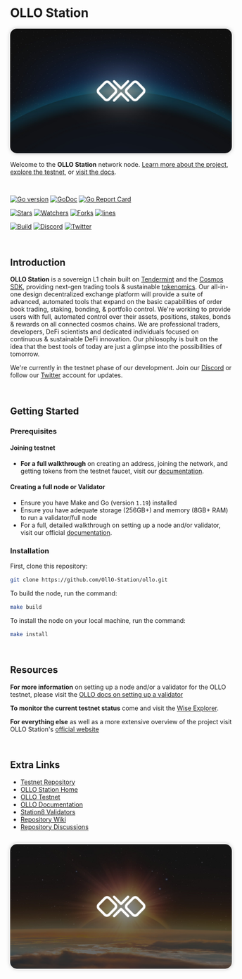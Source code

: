 # OLLO Station

<img src="assets/olloeclipse.jpg" style="border-radius: 15px; box-shadow: 0px 0px 10px rgba(0,0,0,0.25);"/>

<br/>

Welcome to the **OLLO Station** network node. [Learn more about the project](https://ollostation.zone), [explore the testnet](https://explorer.ollo.zone), or [visit the docs](https://docs.ollo.zone).

<br/>

[![Go version](https://img.shields.io/badge/go-1.19-blue.svg)](https://github.com/moovweb/gvm)
[![GoDoc](https://img.shields.io/badge/godoc-reference-blue?style=flat-square&logo=go)](https://pkg.go.dev/github.com/OllO-Station/ollo/v11)
[![Go Report
Card](https://goreportcard.com/badge/github.com/OLLO-Station/ollo?style=flat-square)](https://goreportcard.com/report/github.com/OllO-Station/ollo/v11)


[![Stars](https://img.shields.io/github/stars/ollo-station/ollo.svg?style=flat-square)](https://github.com/OLLO-Station/ollo)
[![Watchers](https://img.shields.io/github/watchers/ollo-station/ollo.svg?style=flat-square)](https://github.com/OLLO-Station/ollo)
[![Forks](https://img.shields.io/github/forks/ollo-station/ollo.svg?style=flat-square)](https://github.com/OLLO-Station/ollo)
[![lines](https://tokei.rs/b1/github/ollo-station/ollo?category=lines)](https://github.com/ollo-station/ollo)


[![Build](https://github.com/ollo-station/ollo/actions/workflows/build.yml/badge.svg)](https://github.com/ollo-station/ollo/actions/workflows/build.yml)
[![Discord](https://badgen.net/badge/icon/discord?icon=discord&label)](https://discord.gg/euGcGgdq7M)
[![Twitter](https://img.shields.io/twitter/follow/ollostation.svg?label=@OLLOStation)](https://twitter.com/ollostation)
<!-- [![Sourcegraph](https://sourcegraph.com/github.com/ollo-station/ollo/-/badge.svg)](https://sourcegraph.com/github.com/ollo-station/ollo?badge) -->
<br/>

## Introduction

**OLLO Station** is a sovereign L1 chain built on [Tendermint](https://tendermint.com) and the [Cosmos SDK](https://github.com/cosmos/cosmos-sdk), providing next-gen trading tools & sustainable [tokenomics](https://docs.ollo.zone/about/tokenomics). Our all-in-one design decentralized exchange platform will provide a suite of advanced, automated tools that expand on the basic capabilities of order book trading, staking, bonding, & portfolio control. We're working to provide users with full, automated control over their assets, positions, stakes, bonds & rewards on all connected cosmos chains. We are professional traders, developers, DeFi scientists and dedicated individuals focused on continuous & sustainable DeFi innovation. Our philosophy is built on the idea that the best tools of today are just a glimpse into the possibilities of tomorrow.

We're currently in the testnet phase of our development. Join our [Discord](https://discord.gg/pVCk6BDS) or follow our [Twitter](https://twitter.com/OLLOStation) account for updates.

<br/>

## Getting Started

### Prerequisites

#### Joining testnet

- **For a full walkthrough** on creating an address, joining the network, and getting tokens from the testnet faucet, visit our [documentation](https://docs.ollo.zone).

#### Creating a full node or Validator

- Ensure you have Make and Go (version `1.19`) installed
- Ensure you have adequate storage (256GB+) and memory (8GB+ RAM) to run a validator/full node
- For a full, detailed walkthrough on setting up a node and/or validator, visit our official [documentation](https://docs.ollo.zone).

### Installation

First, clone this repository:
```bash
git clone https://github.com/OllO-Station/ollo.git
```

To build the node, run the command:

```bash
make build
```

To install the node on your local machine, run the command:

```bash
make install
```

<br/>

## Resources

**For more information** on setting up a node and/or a validator for the OLLO testnet, please visit the [OLLO docs on setting up a validator](https://docs.ollo.zone/validators/running_a_node)

**To monitor the current testnet status** come and visit the [Wise Explorer](https://explorer.ollo.zone).

**For everything else** as well as a more extensive overview of the project visit OLLO Station's [official website](https://ollo.zone)

<br/>


<!-- ### Contributors -->
<!-- ![GitHub Contributors Image](https://contrib.rocks/image?repo=OLLO-Station/ollo) -->

## Extra Links

- [Testnet Repository](https://github.com/OLLO-Station/networks)
- [OLLO Station Home](https://ollostation.zone)
- [OLLO Testnet](https://testnet.ollo.zone)
- [OLLO Documentation](https://docs.ollo.zone)
- [Station8 Validators](https://station8.zone)
- [Repository Wiki](https://github.com/OLLO-Station/ollo/wiki)
- [Repository Discussions](https://github.com/OLLO-Station/ollo/discussions)

<br/>

<img src="assets/ollojupiter.jpg" style="border-radius: 15px; box-shadow: 0px 0px 10px rgba(0,0,0,0.25);"/>


